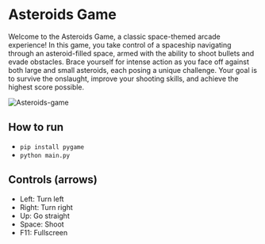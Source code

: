 # Asteroids Game

Welcome to the Asteroids Game, a classic space-themed arcade experience! In this game, you take control of a spaceship navigating through an asteroid-filled space, armed with the ability to shoot bullets and evade obstacles. Brace yourself for intense action as you face off against both large and small asteroids, each posing a unique challenge. Your goal is to survive the onslaught, improve your shooting skills, and achieve the highest score possible.

![Asteroids-game](https://github.com/user-attachments/assets/b49082ad-315c-4eba-bdc8-6620930a6664)

## How to run
* ```pip install pygame```
* ```python main.py```
## Controls (arrows)
* Left: Turn left
* Right: Turn right
* Up: Go straight
* Space: Shoot
* F11: Fullscreen
